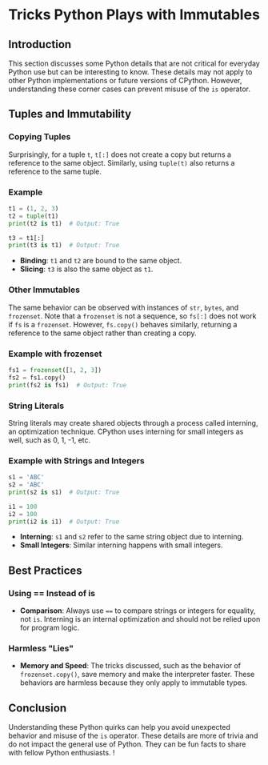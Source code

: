 # Tricks Python Plays with Immutables

## Introduction

This section discusses some Python details that are not critical for everyday Python use but can be interesting to know. These details may not apply to other Python implementations or future versions of CPython. However, understanding these corner cases can prevent misuse of the `is` operator.

## Tuples and Immutability

### Copying Tuples

Surprisingly, for a tuple `t`, `t[:]` does not create a copy but returns a reference to the same object. Similarly, using `tuple(t)` also returns a reference to the same tuple.

### Example

```python
t1 = (1, 2, 3)
t2 = tuple(t1)
print(t2 is t1)  # Output: True

t3 = t1[:]
print(t3 is t1)  # Output: True
```

- **Binding**: `t1` and `t2` are bound to the same object.
- **Slicing**: `t3` is also the same object as `t1`.

### Other Immutables

The same behavior can be observed with instances of `str`, `bytes`, and `frozenset`. Note that a `frozenset` is not a sequence, so `fs[:]` does not work if `fs` is a `frozenset`. However, `fs.copy()` behaves similarly, returning a reference to the same object rather than creating a copy.

### Example with frozenset

```python
fs1 = frozenset([1, 2, 3])
fs2 = fs1.copy()
print(fs2 is fs1)  # Output: True
```

### String Literals

String literals may create shared objects through a process called interning, an optimization technique. CPython uses interning for small integers as well, such as 0, 1, -1, etc.

### Example with Strings and Integers

```python
s1 = 'ABC'
s2 = 'ABC'
print(s2 is s1)  # Output: True

i1 = 100
i2 = 100
print(i2 is i1)  # Output: True
```

- **Interning**: `s1` and `s2` refer to the same string object due to interning.
- **Small Integers**: Similar interning happens with small integers.

## Best Practices

### Using == Instead of is

- **Comparison**: Always use `==` to compare strings or integers for equality, not `is`. Interning is an internal optimization and should not be relied upon for program logic.

### Harmless "Lies"

- **Memory and Speed**: The tricks discussed, such as the behavior of `frozenset.copy()`, save memory and make the interpreter faster. These behaviors are harmless because they only apply to immutable types.

## Conclusion

Understanding these Python quirks can help you avoid unexpected behavior and misuse of the `is` operator. These details are more of trivia and do not impact the general use of Python. They can be fun facts to share with fellow Python enthusiasts.
!